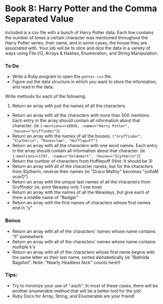 # Book 8: Harry Potter and the Comma Separated Value

Included is a csv file with a bunch of Harry Potter data. Each line contains the number of times a certain character was mentioned throughout the Harry Potter series, their name, and in some cases, the house they are associated with. Your job will be to slice and dice the data in a variety of ways using File I/O, Arrays & Hashes, Enumeration, and String Manipulation.

### To Do

* Write a Ruby program to open the `potter.csv` file.
* Figure out the data structure in which you want to store the information, and read in the data.

Write methods for each of the following:

1. Return an array with just the names of all the characters
* Return an array with all the characters with more than 500 mentions. Each entry in the array should contain all information about that character. (ie `{:mentions=>18956, :name=>"Harry Potter", :house=>"Gryffindor"}`)
* Return an array with the names of all the houses. `["Gryffindor", "Slytherin", "Ravenclaw", "Hufflepuff"]`
* Return an array with all the characters with one word names. Each entry in the array should contain all information about that character. (ie `{:mentions=>1797, :name=>"Voldemort", :house=>"Slytherin"}`)
* Return the number of characters from Hufflepuff (Hint: It should be 3)
* Return an array with all of the character names, but for the characters from Slytherin, reverse their names (ie "Draco Malfoy" becomes "yoflaM ocarD")
* Return an array with the unique last names of all the characters from Gryffindor (ie, print Weasley only 1 one time)
* Return an array with the names of all the Weasleys, but give each of them a middle name of "Badger"
* Return an array with the first names of characters whose first names end in "y"

### Bonus

* Return an array with all of the characters' names whose name contains "ll" somewhere
* Return an array with all of the characters' names whose name contains multiple k's
* Return an array with all of the characters whose first name begins with the same letter as their last name, sorted alphabetically (ie "Bathilda Bagshot". Note: "Nearly Headless Nick" counts here!)

### Tips:
* Try to minimize your use of ".each". In most of these cases, there will be another enumerable method that will be a better tool for the job!
* Ruby Docs for Array, String, and Enumerable are your friend!